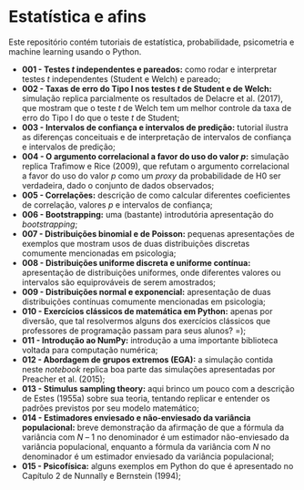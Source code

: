 # Estatística e afins

Este repositório contém tutoriais de estatística, probabilidade, psicometria e machine learning usando o Python.

  * **001 - Testes *t* independentes e pareados:** como rodar e interpretar testes *t* independentes (Student e Welch) e pareado;
  * **002 - Taxas de erro do Tipo I nos testes *t* de Student e de Welch:** simulação replica parcialmente os resultados de Delacre et al. (2017), que mostram que o teste *t* de Welch tem um melhor controle da taxa de erro do Tipo I do que o teste *t* de Student;
  * **003 - Intervalos de confiança e intervalos de predição:** tutorial ilustra as diferenças conceituais e de interpretação de intervalos de confiança e intervalos de predição;
  * **004 - O argumento correlacional a favor do uso do valor *p*:** simulação replica Trafimow e Rice (2009), que refutam o argumento correlacional a favor do uso do valor *p* como um *proxy* da probabilidade de H0 ser verdadeira, dado o conjunto de dados observados;
  * **005 - Correlações:** descrição de como calcular diferentes coeficientes de correlação, valores *p* e intervalos de confiança;
  * **006 - Bootstrapping:** uma (bastante) introdutória apresentação do *bootstrapping*;
  * **007 - Distribuições binomial e de Poisson:** pequenas apresentações de exemplos que mostram usos de duas distribuições discretas comumente mencionadas em psicologia;
  * **008 - Distribuições uniforme discreta e uniforme contínua:** apresentação de distribuições uniformes, onde diferentes valores ou intervalos são equiprováveis de serem amostrados;
  * **009 - Distribuições normal e exponencial:** apresentação de duas distribuições contínuas comumente mencionadas em psicologia;
  * **010 - Exercícios clássicos de matemática em Python:** apenas por diversão, que tal resolvermos alguns dos exercícios clássicos que professores de programação passam para seus alunos? =);
  * **011 - Introdução ao NumPy:** introdução a uma importante biblioteca voltada para computação numérica;
  * **012 - Abordagem de grupos extremos (EGA):** a simulação contida neste *notebook* replica boa parte das simulações apresentadas por Preacher et al. (2015);
  * **013 - Stimulus sampling theory:** aqui brinco um pouco com a descrição de Estes (1955a) sobre sua teoria, tentando replicar e entender os padrões previstos por seu modelo matemático;
  * **014 - Estimadores enviesado e não-enviesado da variância populacional:** breve demonstração da afirmação de que a fórmula da variância com *N* – 1 no denominador é um estimador não-enviesado da variância populacional, enquanto a fórmula da variância com *N* no denominador é um estimador enviesado da variância populacional;
  *  **015 - Psicofísica:** alguns exemplos em Python do que é apresentado no Capítulo 2 de Nunnally e Bernstein (1994);

